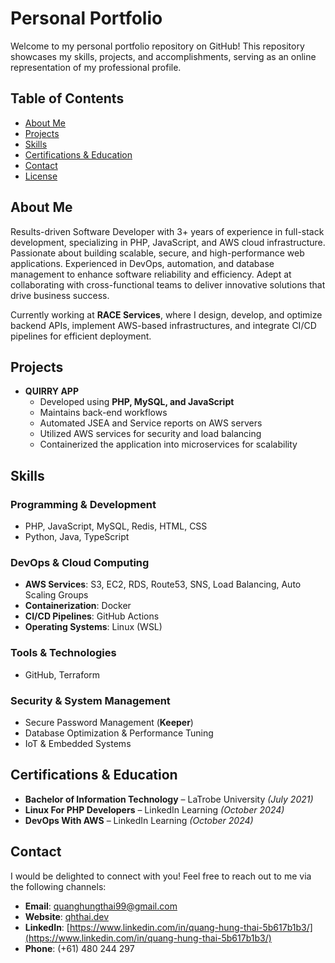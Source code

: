 # Personal Portfolio

Welcome to my personal portfolio repository on GitHub! This repository showcases my skills, projects, and accomplishments, serving as an online representation of my professional profile.

## Table of Contents

- [About Me](#about-me)
- [Projects](#projects)
- [Skills](#skills)
- [Certifications & Education](#certifications--education)
- [Contact](#contact)
- [License](#license)

## About Me

Results-driven Software Developer with 3+ years of experience in full-stack development, specializing in PHP, JavaScript, and AWS cloud infrastructure. Passionate about building scalable, secure, and high-performance web applications. Experienced in DevOps, automation, and database management to enhance software reliability and efficiency. Adept at collaborating with cross-functional teams to deliver innovative solutions that drive business success.

Currently working at **RACE Services**, where I design, develop, and optimize backend APIs, implement AWS-based infrastructures, and integrate CI/CD pipelines for efficient deployment.

## Projects

- **QUIRRY APP**  
  - Developed using **PHP, MySQL, and JavaScript**  
  - Maintains back-end workflows  
  - Automated JSEA and Service reports on AWS servers  
  - Utilized AWS services for security and load balancing  
  - Containerized the application into microservices for scalability  

## Skills

### Programming & Development
- PHP, JavaScript, MySQL, Redis, HTML, CSS  
- Python, Java, TypeScript  

### DevOps & Cloud Computing
- **AWS Services**: S3, EC2, RDS, Route53, SNS, Load Balancing, Auto Scaling Groups  
- **Containerization**: Docker  
- **CI/CD Pipelines**: GitHub Actions  
- **Operating Systems**: Linux (WSL)  

### Tools & Technologies
- GitHub, Terraform  

### Security & System Management
- Secure Password Management (**Keeper**)  
- Database Optimization & Performance Tuning  
- IoT & Embedded Systems  

## Certifications & Education

- **Bachelor of Information Technology** – LaTrobe University *(July 2021)*  
- **Linux For PHP Developers** – LinkedIn Learning *(October 2024)*  
- **DevOps With AWS** – LinkedIn Learning *(October 2024)*  

## Contact

I would be delighted to connect with you! Feel free to reach out to me via the following channels:

- **Email**: [quanghungthai99@gmail.com](mailto:quanghungthai99@gmail.com)  
- **Website**: [qhthai.dev](https://hthai.info)  
- **LinkedIn**: [https://www.linkedin.com/in/quang-hung-thai-5b617b1b3/](https://www.linkedin.com/in/quang-hung-thai-5b617b1b3/)  
- **Phone**: (+61) 480 244 297  
